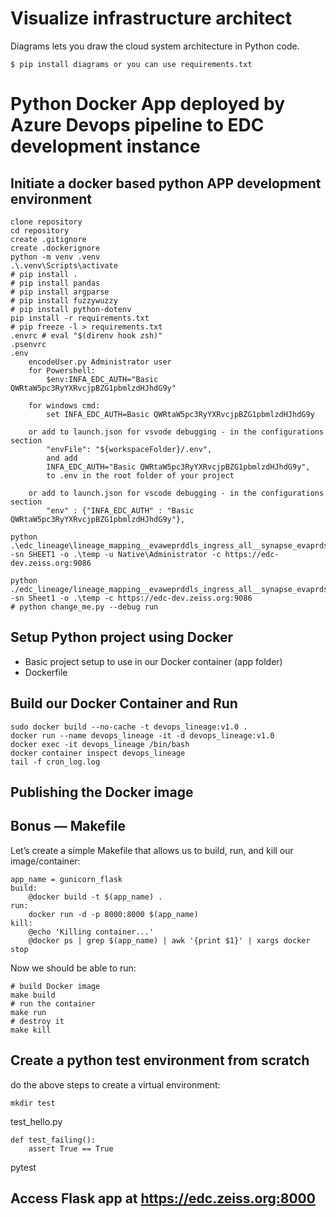 # Visualize infrastructure architect 

Diagrams lets you draw the cloud system architecture in Python code.

```
$ pip install diagrams or you can use requirements.txt
```

# Python Docker App deployed by Azure Devops pipeline to EDC development instance

## Initiate a docker based python APP development environment

```
clone repository
cd repository
create .gitignore
create .dockerignore
python -m venv .venv
.\.venv\Scripts\activate
# pip install . 
# pip install pandas 
# pip install argparse
# pip install fuzzywuzzy
# pip install python-dotenv 
pip install -r requirements.txt 
# pip freeze -l > requirements.txt 
.envrc # eval "$(direnv hook zsh)"
.psenvrc
.env
    encodeUser.py Administrator user
    for Powershell:
        $env:INFA_EDC_AUTH="Basic QWRtaW5pc3RyYXRvcjpBZG1pbmlzdHJhdG9y"

    for windows cmd:
        set INFA_EDC_AUTH=Basic QWRtaW5pc3RyYXRvcjpBZG1pbmlzdHJhdG9y

    or add to launch.json for vsvode debugging - in the configurations section
        "envFile": "${workspaceFolder}/.env",
        and add
        INFA_EDC_AUTH="Basic QWRtaW5pc3RyYXRvcjpBZG1pbmlzdHJhdG9y",
        to .env in the root folder of your project

    or add to launch.json for vscode debugging - in the configurations section
        "env" : {"INFA_EDC_AUTH" : "Basic QWRtaW5pc3RyYXRvcjpBZG1pbmlzdHJhdG9y"},

python .\edc_lineage\lineage_mapping__evaweprddls_ingress_all__synapse_evaprdsynspallservice.py -sn SHEET1 -o .\temp -u Native\Administrator -c https://edc-dev.zeiss.org:9086

python ./edc_lineage/lineage_mapping__evaweprddls_ingress_all__synapse_evaprdsynspallservice.py -sn Sheet1 -o .\temp -c https://edc-dev.zeiss.org:9086
# python change_me.py --debug run

```

## Setup Python project using Docker

- Basic project setup to use in our Docker container (app folder)
- Dockerfile

## Build our Docker Container and Run

```
sudo docker build --no-cache -t devops_lineage:v1.0 .
docker run --name devops_lineage -it -d devops_lineage:v1.0
docker exec -it devops_lineage /bin/bash
docker container inspect devops_lineage
tail -f cron_log.log
```

## Publishing the Docker image

## Bonus — Makefile

Let’s create a simple Makefile that allows us to build, run, and kill our image/container:

```
app_name = gunicorn_flask
build:
    @docker build -t $(app_name) .
run:
    docker run -d -p 8000:8000 $(app_name)
kill:
    @echo 'Killing container...'
    @docker ps | grep $(app_name) | awk '{print $1}' | xargs docker stop
```

Now we should be able to run:

```
# build Docker image
make build
# run the container
make run
# destroy it
make kill
```

## Create a python test environment from scratch

do the above steps to create a virtual environment:

```
mkdir test
```

test_hello.py

```
def test_failing():
    assert True == True
```

pytest

## Access Flask app at https://edc.zeiss.org:8000

